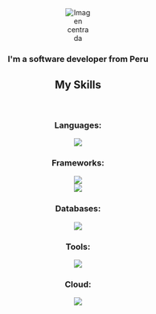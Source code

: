 <div align="center">
  <img 
    src="https://i.pinimg.com/736x/61/ae/f2/61aef2aab67a858d21aa98b23c7b177d.jpg" 
    alt="Imagen centrada" 
    style="display: block; margin: auto; max-width: 50px; height: auto;" 
  />
</div>

<div align="center">
  <h3>I'm a software developer from Peru</h3>
</div>

<div align="center">
  <h2>My Skills</h2>
  <br/>
  <div align="center">
    <h3>Languages:</h3>
    <img src="https://skillicons.dev/icons?i=javascript" /><br>
    <h3>Frameworks:</h3>
    <img src="https://skillicons.dev/icons?i=angular,html,css,tailwind" /><br>
    <img src="https://skillicons.dev/icons?i=nestjs,express" /><br>
    <h3>Databases:</h3>
    <img src="https://skillicons.dev/icons?i=mongodb,postgres,mysql"/><br>
    <h3>Tools:</h3>
    <img src="https://skillicons.dev/icons?i=vscode,postman,discord,docker"/><br>
    <h3>Cloud:</h3>
    <img src="https://skillicons.dev/icons?i=aws,gcp,azure"/><br>
  </div>
</div>

